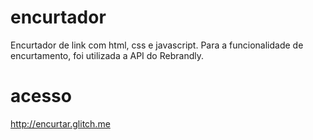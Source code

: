 # encurtador
Encurtador de link com html, css e javascript.
Para a funcionalidade de encurtamento, foi utilizada a API do Rebrandly.

# acesso
http://encurtar.glitch.me
